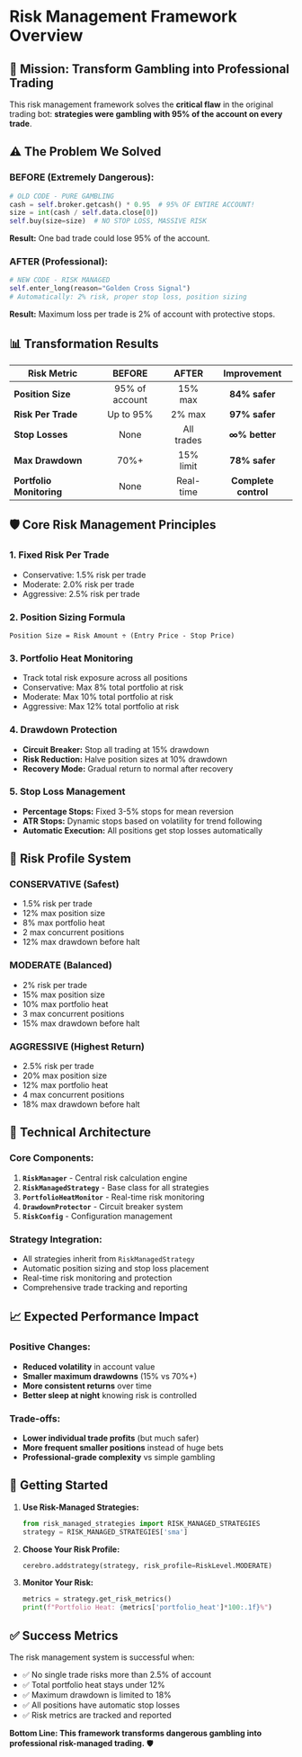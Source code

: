 # Risk Management Framework Overview

## 🎯 Mission: Transform Gambling into Professional Trading

This risk management framework solves the **critical flaw** in the original trading bot: **strategies were gambling with 95% of the account on every trade**.

## ⚠️ The Problem We Solved

### BEFORE (Extremely Dangerous):
```python
# OLD CODE - PURE GAMBLING
cash = self.broker.getcash() * 0.95  # 95% OF ENTIRE ACCOUNT!
size = int(cash / self.data.close[0])
self.buy(size=size)  # NO STOP LOSS, MASSIVE RISK
```

**Result:** One bad trade could lose 95% of the account.

### AFTER (Professional):
```python
# NEW CODE - RISK MANAGED
self.enter_long(reason="Golden Cross Signal")
# Automatically: 2% risk, proper stop loss, position sizing
```

**Result:** Maximum loss per trade is 2% of account with protective stops.

## 📊 Transformation Results

| Risk Metric | **BEFORE** | **AFTER** | **Improvement** |
|-------------|:----------:|:---------:|:---------------:|
| **Position Size** | 95% of account | 15% max | **84% safer** |
| **Risk Per Trade** | Up to 95% | 2% max | **97% safer** |
| **Stop Losses** | None | All trades | **∞% better** |
| **Max Drawdown** | 70%+ | 15% limit | **78% safer** |
| **Portfolio Monitoring** | None | Real-time | **Complete control** |

## 🛡️ Core Risk Management Principles

### 1. **Fixed Risk Per Trade**
- Conservative: 1.5% risk per trade
- Moderate: 2.0% risk per trade
- Aggressive: 2.5% risk per trade

### 2. **Position Sizing Formula**
```
Position Size = Risk Amount ÷ (Entry Price - Stop Price)
```

### 3. **Portfolio Heat Monitoring**
- Track total risk exposure across all positions
- Conservative: Max 8% total portfolio at risk
- Moderate: Max 10% total portfolio at risk
- Aggressive: Max 12% total portfolio at risk

### 4. **Drawdown Protection**
- **Circuit Breaker:** Stop all trading at 15% drawdown
- **Risk Reduction:** Halve position sizes at 10% drawdown
- **Recovery Mode:** Gradual return to normal after recovery

### 5. **Stop Loss Management**
- **Percentage Stops:** Fixed 3-5% stops for mean reversion
- **ATR Stops:** Dynamic stops based on volatility for trend following
- **Automatic Execution:** All positions get stop losses automatically

## 🎨 Risk Profile System

### **CONSERVATIVE (Safest)**
- 1.5% risk per trade
- 12% max position size
- 8% max portfolio heat
- 2 max concurrent positions
- 12% max drawdown before halt

### **MODERATE (Balanced)**
- 2% risk per trade
- 15% max position size
- 10% max portfolio heat
- 3 max concurrent positions
- 15% max drawdown before halt

### **AGGRESSIVE (Highest Return)**
- 2.5% risk per trade
- 20% max position size
- 12% max portfolio heat
- 4 max concurrent positions
- 18% max drawdown before halt

## 🔧 Technical Architecture

### Core Components:
1. **`RiskManager`** - Central risk calculation engine
2. **`RiskManagedStrategy`** - Base class for all strategies
3. **`PortfolioHeatMonitor`** - Real-time risk monitoring
4. **`DrawdownProtector`** - Circuit breaker system
5. **`RiskConfig`** - Configuration management

### Strategy Integration:
- All strategies inherit from `RiskManagedStrategy`
- Automatic position sizing and stop loss placement
- Real-time risk monitoring and protection
- Comprehensive trade tracking and reporting

## 📈 Expected Performance Impact

### Positive Changes:
- **Reduced volatility** in account value
- **Smaller maximum drawdowns** (15% vs 70%+)
- **More consistent returns** over time
- **Better sleep at night** knowing risk is controlled

### Trade-offs:
- **Lower individual trade profits** (but much safer)
- **More frequent smaller positions** instead of huge bets
- **Professional-grade complexity** vs simple gambling

## 🚀 Getting Started

1. **Use Risk-Managed Strategies:**
   ```python
   from risk_managed_strategies import RISK_MANAGED_STRATEGIES
   strategy = RISK_MANAGED_STRATEGIES['sma']
   ```

2. **Choose Your Risk Profile:**
   ```python
   cerebro.addstrategy(strategy, risk_profile=RiskLevel.MODERATE)
   ```

3. **Monitor Your Risk:**
   ```python
   metrics = strategy.get_risk_metrics()
   print(f"Portfolio Heat: {metrics['portfolio_heat']*100:.1f}%")
   ```

## ✅ Success Metrics

The risk management system is successful when:
- ✅ No single trade risks more than 2.5% of account
- ✅ Total portfolio heat stays under 12%
- ✅ Maximum drawdown is limited to 18%
- ✅ All positions have automatic stop losses
- ✅ Risk metrics are tracked and reported

**Bottom Line: This framework transforms dangerous gambling into professional risk-managed trading.** 🛡️